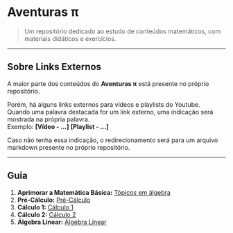 # Aventuras π

> Um repositório dedicado ao estudo de conteúdos matemáticos, com materiais didáticos e exercícios.<br>

---
## Sobre Links Externos

A maior parte dos conteúdos do **Aventuras π** está presente no próprio repositório.<br>

Porém, há alguns links externos para vídeos e playlists do Youtube.<br>
Quando uma palavra destacada for um link externo, uma indicação será mostrada na própria palavra.<br>
Exemplo: **[Vídeo - ...]** **[Playlist - ...]**

Caso não tenha essa indicação, o redirecionamento será para um arquivo markdown presente no próprio repositório.

---
## Guia

1. **Aprimorar a Matemática Básica:** [Tópicos em álgebra](/algebra)
2. **Pré-Cálculo:** [Pré-Cálculo](/pre-calculo)
3. **Cálculo 1:** [Cálculo 1](/calculo1)
4. **Cálculo 2:** [Cálculo 2](/integrais)
5. **Álgebra Linear:** [Álgebra Linear](/linear)
